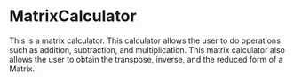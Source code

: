 # MatrixCalculator
This is a matrix calculator. This calculator allows the user to do operations such as addition, subtraction, and multiplication.
This matrix calculator also allows the user to obtain the transpose, inverse, and the reduced form of a Matrix. 
